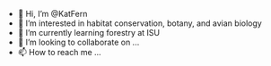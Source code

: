 - 👋 Hi, I’m @KatFern
- 👀 I’m interested in habitat conservation, botany, and avian biology
- 🌱 I’m currently learning forestry at ISU
- 💞️ I’m looking to collaborate on ...
- 📫 How to reach me ...

<!---
KatFern/KatFern is a ✨ special ✨ repository because its `README.md` (this file) appears on your GitHub profile.
You can click the Preview link to take a look at your changes.
--->
